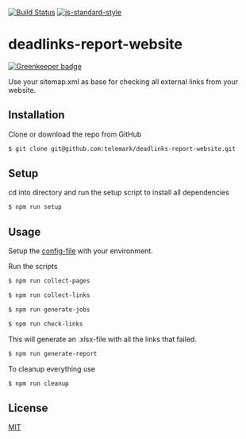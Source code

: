 [![Build Status](https://travis-ci.org/telemark/deadlinks-report-website.svg?branch=master)](https://travis-ci.org/telemark/deadlinks-report-website)
[![js-standard-style](https://img.shields.io/badge/code%20style-standard-brightgreen.svg?style=flat)](https://github.com/feross/standard)
# deadlinks-report-website

[![Greenkeeper badge](https://badges.greenkeeper.io/telemark/deadlinks-report-website.svg)](https://greenkeeper.io/)

Use your sitemap.xml as base for checking all external links from your website.

## Installation

Clone or download the repo from GitHub

```sh
$ git clone git@github.com:telemark/deadlinks-report-website.git
```

## Setup

cd into directory and run the setup script to install all dependencies

```sh
$ npm run setup
```

## Usage

Setup the [config-file](config/index.js) with your environment.

Run the scripts

```sh
$ npm run collect-pages
```

```sh
$ npm run collect-links
```

```sh
$ npm run generate-jobs
```

```sh
$ npm run check-links
```

This will generate an .xlsx-file with all the links that failed.


```sh
$ npm run generate-report
```

To cleanup everything use

```sh
$ npm run cleanup
```



## License
[MIT](LICENSE)
